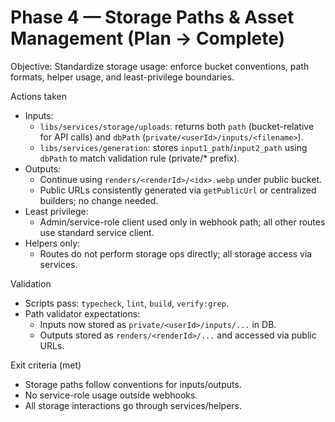 # Phase 4 — Storage Paths & Asset Management (Plan → Complete)

Objective: Standardize storage usage: enforce bucket conventions, path formats, helper usage, and least-privilege boundaries.

Actions taken
- Inputs:
  - `libs/services/storage/uploads`: returns both `path` (bucket-relative for API calls) and `dbPath` (`private/<userId>/inputs/<filename>`).
  - `libs/services/generation`: stores `input1_path`/`input2_path` using `dbPath` to match validation rule (private/* prefix).
- Outputs:
  - Continue using `renders/<renderId>/<idx>.webp` under public bucket.
  - Public URLs consistently generated via `getPublicUrl` or centralized builders; no change needed.
- Least privilege:
  - Admin/service-role client used only in webhook path; all other routes use standard service client.
- Helpers only:
  - Routes do not perform storage ops directly; all storage access via services.

Validation
- Scripts pass: `typecheck`, `lint`, `build`, `verify:grep`.
- Path validator expectations:
  - Inputs now stored as `private/<userId>/inputs/...` in DB.
  - Outputs stored as `renders/<renderId>/...` and accessed via public URLs.

Exit criteria (met)
- Storage paths follow conventions for inputs/outputs.
- No service-role usage outside webhooks.
- All storage interactions go through services/helpers.
